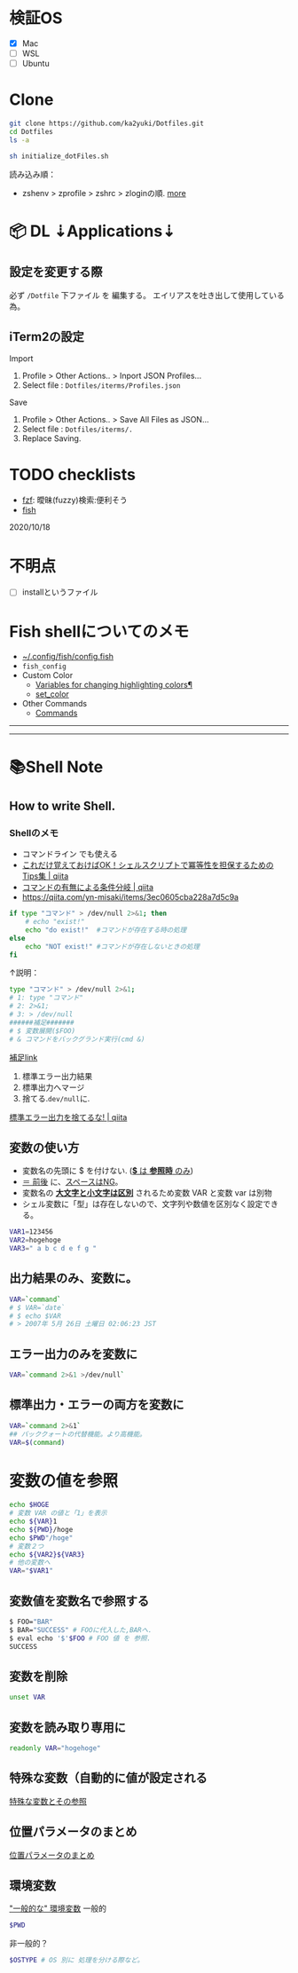 # 検証OS
- [x] Mac
- [ ] WSL
- [ ] Ubuntu

# Clone
```zsh
git clone https://github.com/ka2yuki/Dotfiles.git
cd Dotfiles
ls -a

sh initialize_dotFiles.sh
```
読み込み順：  
- zshenv > zprofile > zshrc > zloginの順. [more](https://qiita.com/muran001/items/7b104d33f5ea3f75353f)

# 📦 DL ⇣Applications⇣
## 設定を変更する際
必ず `/Dotfile` 下ファイル を 編集する。
エイリアスを吐き出して使用している為。

## iTerm2の設定
Import
1. Profile > Other Actions.. > Inport JSON Profiles...
2. Select file : `Dotfiles/iterms/Profiles.json`

Save
1. Profile > Other Actions.. > Save All Files as JSON...
2. Select file : `Dotfiles/iterms/.`
3. Replace Saving.

# TODO checklists
- [fzf](https://github.com/jethrokuan/fzf): 曖昧(fuzzy)検索:便利そう
- [fish](https://fishshell.com/)
  
2020/10/18

# 不明点
- [ ] installというファイル

# Fish shellについてのメモ
- [~/.config/fish/config.fish](https://fishshell.com/docs/current/faq.html?highlight=config#how-do-i-run-a-command-every-login-what-s-fish-s-equivalent-to-bashrc-or-profile)
- `fish_config`
- Custom Color
  - [Variables for changing highlighting colors¶
  ](https://fishshell.com/docs/current/index#variables-color)
  - [set_color](https://fishshell.com/docs/current/cmds/set_color.html?highlight=color#set-color-set-the-terminal-color)
- Other Commands
  - [Commands](https://fishshell.com/docs/current/commands.html?highlight=alias)


---
---
# 📚Shell Note
## How to write Shell.
### Shellのメモ
- コマンドライン でも使える
- [これだけ覚えておけばOK！シェルスクリプトで冪等性を担保するためのTips集 | qiita](https://qiita.com/yn-misaki/items/3ec0605cba228a7d5c9a)
- [コマンドの有無による条件分岐 | qiita](https://qiita.com/8ayac/items/b6b6f0a385d08659316b)
- https://qiita.com/yn-misaki/items/3ec0605cba228a7d5c9a

```sh
if type "コマンド" > /dev/null 2>&1; then
    # echo "exist!"
    echo "do exist!"  #コマンドが存在する時の処理
else
    echo "NOT exist!" #コマンドが存在しないときの処理
fi
```
↑説明：
```sh
type "コマンド" > /dev/null 2>&1; 
# 1: type "コマンド" 
# 2: 2>&1; 
# 3: > /dev/null 
######補足#######
# $	変数展開($FOO)
# &	コマンドをバックグランド実行(cmd &)

```
[補足link](https://www.tohoho-web.com/ex/shell.html#meta)
1. 標準エラー出力結果
2. 標準出力へマージ
3. 捨てる.`dev/null`に.

[標準エラー出力を捨てるな! | qiita](https://qiita.com/ritukiii/items/b3d91e97b71ecd41d4ea)
## 変数の使い方
- 変数名の先頭に $ を付けない. (<u>**$** は **参照時** のみ</u>)
- <u>＝ 前後</u> に、<u>スペースはNG</u>。
- 変数名の <u>**大文字と小文字は区別**</u> されるため変数 VAR と変数 var は別物
- シェル変数に「型」は存在しないので、文字列や数値を区別なく設定できる。
```sh
VAR1=123456
VAR2=hogehoge
VAR3=" a b c d e f g "
```
## 出力結果のみ、変数に。
```sh
VAR=`command`
# $ VAR=`date`
# $ echo $VAR
# > 2007年 5月 26日 土曜日 02:06:23 JST
```
## エラー出力のみを変数に
```sh
VAR=`command 2>&1 >/dev/null`
```
## 標準出力・エラーの両方を変数に
```sh
VAR=`command 2>&1`
## バッククォートの代替機能。より高機能。
VAR=$(command)
```
# 変数の値を参照
```sh
echo $HOGE
# 変数 VAR の値と「1」を表示
echo ${VAR}1
echo ${PWD}/hoge
echo $PWD"/hoge"
# 変数２つ
echo ${VAR2}${VAR3}
# 他の変数へ
VAR="$VAR1"
```
## 変数値を変数名で参照する
```sh
$ FOO="BAR"
$ BAR="SUCCESS" # FOOに代入した,BARへ.
$ eval echo '$'$FOO # FOO 値 を 参照.
SUCCESS
```
## 変数を削除
```sh
unset VAR
```
## 変数を読み取り専用に
```sh
readonly VAR="hogehoge"
```

## 特殊な変数（自動的に値が設定される
[特殊な変数とその参照](https://shellscript.sunone.me/variable.html#%E7%89%B9%E6%AE%8A%E3%81%AA%E5%A4%89%E6%95%B0%E3%81%A8%E3%81%9D%E3%81%AE%E5%8F%82%E7%85%A7)
## 位置パラメータのまとめ
[位置パラメータのまとめ](https://shellscript.sunone.me/variable.html#%E4%BD%8D%E7%BD%AE%E3%83%91%E3%83%A9%E3%83%A1%E3%83%BC%E3%82%BF%E3%81%AE%E3%81%BE%E3%81%A8%E3%82%81)
## 環境変数
["一般的な" 環境変数](https://shellscript.sunone.me/variable.html#%E7%92%B0%E5%A2%83%E5%A4%89%E6%95%B0)
一般的
```sh
$PWD
```
非一般的？
```sh
$OSTYPE # OS 別に 処理を分ける際など。
```
